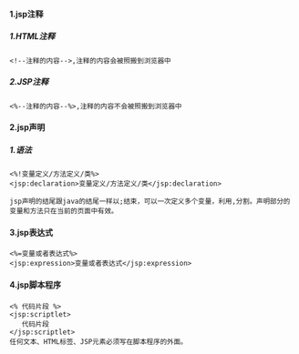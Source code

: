 #### 1.jsp注释

##### 1.HTML注释

```
<!--注释的内容-->,注释的内容会被照搬到浏览器中
```

##### 2.JSP注释

```
<%--注释的内容--%>,注释的内容不会被照搬到浏览器中
```

#### 2.jsp声明

##### 1.语法

```
<%!变量定义/方法定义/类%>
<jsp:declaration>变量定义/方法定义/类</jsp:declaration>

jsp声明的结尾跟java的结尾一样以;结束，可以一次定义多个变量，利用,分割。声明部分的变量和方法只在当前的页面中有效。
```

#### 3.jsp表达式

```
<%=变量或者表达式%>
<jsp:expression>变量或者表达式</jsp:expression>
```

#### 4.jsp脚本程序

```
<% 代码片段 %>
<jsp:scriptlet>
   代码片段
</jsp:scriptlet>
任何文本、HTML标签、JSP元素必须写在脚本程序的外面。
```

